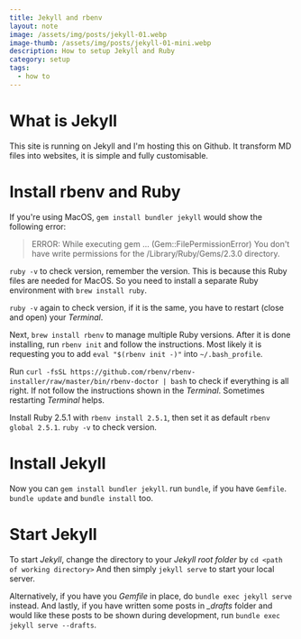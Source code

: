 ```yaml
---
title: Jekyll and rbenv
layout: note
image: /assets/img/posts/jekyll-01.webp
image-thumb: /assets/img/posts/jekyll-01-mini.webp
description: How to setup Jekyll and Ruby
category: setup
tags:
  - how to
---
```


# What is Jekyll
This site is running on Jekyll and I'm hosting this on Github. It transform MD files into websites, it is simple and fully customisable.

# Install rbenv and Ruby
If you're using MacOS, `gem install bundler jekyll` would show the following error:
> ERROR:  While executing gem ... (Gem::FilePermissionError)
> You don't have write permissions for the /Library/Ruby/Gems/2.3.0 directory.

`ruby -v` to check version, remember the version. This is because this Ruby files are needed for MacOS. So you need to install a separate Ruby environment with `brew install ruby`.

`ruby -v` again to check version, if it is the same, you have to restart (close and open) your *Terminal*.

Next, `brew install rbenv` to manage multiple Ruby versions. After it is done installing, run `rbenv init` and follow the instructions. Most likely it is requesting you to add `eval "$(rbenv init -)"` into `~/.bash_profile`.

Run `curl -fsSL https://github.com/rbenv/rbenv-installer/raw/master/bin/rbenv-doctor | bash` to check if everything is all right. If not follow the instructions shown in the *Terminal*. Sometimes restarting *Terminal* helps.

Install Ruby 2.5.1 with `rbenv install 2.5.1`, then set it as default `rbenv global 2.5.1`. `ruby -v` to check version.

# Install Jekyll
Now you can `gem install bundler jekyll`.
run `bundle`, if you have `Gemfile`. `bundle update` and `bundle install` too.

# Start Jekyll
To start *Jekyll*, change the directory to your *Jekyll root folder* by `cd <path of working directory>`
And then simply `jekyll serve` to start your local server.

Alternatively, if you have you *Gemfile* in place, do `bundle exec jekyll serve` instead.
And lastly, if you have written some posts in *_drafts* folder and would like these posts to be shown during development, run `bundle exec jekyll serve --drafts`.
